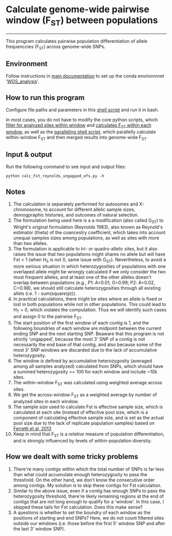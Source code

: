 # Calculate genome-wide pairwise window (F<sub>ST</sub>) between populations
----
This program calculates pairwise population differentiation of allele frequenccies (F<sub>ST</sub>) across genome-wide SNPs.

## Environment
Follow instructions in [main documentation](../../README.md) to set up the conda environmnet '[WGS_analysis](../../conda_environment/WGS_analysis.yml)'.

## How to run this program
Configure file paths and parameters in this [shell script](code/run_calc_Fst_reynolds.sh) and run it in bash. 

In most cases, you do not have to modify the core python scripts, which [filter for analyzed sites within window](code/filter_mpileup_by_cov_window.py) and [calculates F<sub>ST</sub> within each window](code/calc_Fst_reynolds_ungapped_efs.py), as well as the [paralleling shell script](code/calc_Fst_reynolds.sh), which parallelly calculate within-window F<sub>ST</sub> and then merged results into genome-wide F<sub>ST</sub>.

## Input & output
Run the following command to see input and output files:
```
python calc_Fst_reynolds_ungapped_efs.py -h
``` 

## Notes
1. The calculation is separately performed for autosomes and X-chromosome, to account for different allelic sample sizes, demogpraphic histories, and outcomes of natural selection.
2. The formulation being used here is a a modification (also called G<sub>ST</sub>) to Wright's original formulation (Reynolds 1983), also known as Reynold's estimator (theta) of the coancestry coefficient, which takes into account unequal samples sizes among populations, as well as sites with more than two alleles.
3. The formulation is applicable to tri- or quadro-allelic sites, but it also raises the issue that two populations might shares no allele but will have Fst < 1 (when H<sub>S</sub> is not 0, same issue with G<sub>ST</sub>). Nevertheless, to avoid a more serious situation in which heterozygosities of populations with one overlaped allele might be wrongly calculated if we only consider the two most frequent alleles, and at least one of the other alleles doesn't overlap between populations (e.g., P1: A=0.01, G=0.99; P2: A=0.02, C=0.98), we should still calculate heterozygosities through all existing allels (i.e. 1 - sum(square(p))).
4. In practical calculations, there might be sites where an allele is fixed or lost in both populations while not in other populations. This could lead to H<sub>T</sub> = 0, which violates the computation. Thus we will identify such cases and assign 0 to the pairwise F<sub>ST</sub>.
5. The start position of the first window of each contig is 1, and the following boundries of each window are midpoint between the current ending SNP and the next starting SNP. Beaware that this program is not strictly 'ungapped', because the most 3' SNP of a contig is not necessarily the end base of that contig, and also because some of the most 3' SNP windows are discarded due to the lack of accumulative heterozygosity.
6. The window is defined by accumulative heterozygosity (averaged among all samples analyzed) calculated from SNPs, which should have a summed heterozygosity >= 100 for each window and include ~10k sites.
7. The within-window F<sub>ST</sub> was calculated using weighted average across sites.
8. We get the across-window F<sub>ST</sub> as a weighted average by number of analyzed sites in each window.
9. The sample size used to calculate Fst is effective sample size, which is calculated at each site (instead of effective pool size, which is a component of calculating effective sample size, and is set as the actual pool size due to the lack of replicate population samples) based on [Ferretti et al, 2013](10.1111/mec.12522)
10. Keep in mind that F<sub>ST</sub> is a *relative* measure of population differentiation, and is strongly influenced by levels of within-population diversity.

## How we dealt with some tricky problems
1. There're many contigs within which the total number of SNPs is far less than what could accumulate enough heterozygosity to pass the threshold. On the other hand, we don't know the consecutive order among contigs. My solution is to skip these contigs for Fst calculation.
2. Similar to the above issue, even if a contig has enough SNPs to pass the heterozygosity threshold, there're likely remaining regions at the end of contigs that are not long enough to qualify for a 'window'. In this case, I skipped these tails for Fst calculation. Does this make sense?
3. A questions is whether to set the boundry of each window as the positions of starting and end SNPs? Here, we do not count filtered sites outside our windows (i.e. those before the first 5' window SNP and after the last 3' window SNP).
